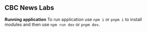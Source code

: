 

## CBC News Labs

**Running application**
To run application use ```npm i``` or ```pnpm i``` to install modules and then use ```npm run dev``` or ```pnpm dev```.

